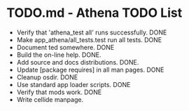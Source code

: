 # TODO.md - Athena TODO List

* Verify that 'athena_test all' runs successfully.  DONE
* Make app_athena/all_tests.test run all tests. DONE
* Document ted somewhere. DONE
* Build the on-line help. DONE.
* Add source and docs distributions. DONE.
* Update [package requires] in all man pages. DONE
* Cleanup osdir. DONE
* Use standard app loader scripts. DONE
* Verify that mods work. DONE
* Write cellide manpage.
